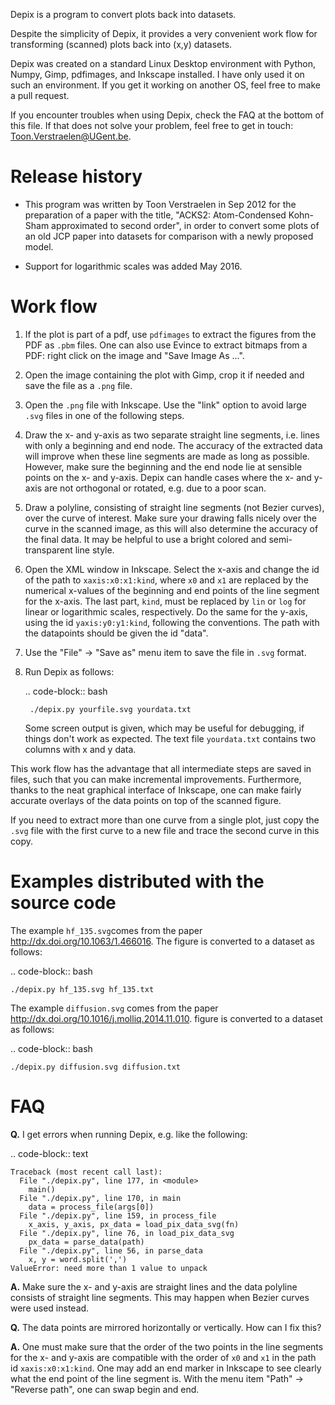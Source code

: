 Depix is a program to convert plots back into datasets.

Despite the simplicity of Depix, it provides a very convenient work flow for transforming
(scanned) plots back into (x,y) datasets.

Depix was created on a standard Linux Desktop environment with Python, Numpy, Gimp,
pdfimages, and Inkscape installed. I have only used it on such an environment. If you get
it working on another OS, feel free to make a pull request.

If you encounter troubles when using Depix, check the FAQ at the bottom of this
file. If that does not solve your problem, feel free to get in touch:
Toon.Verstraelen@UGent.be.


Release history
===============

* This program was written by Toon Verstraelen in Sep 2012 for the preparation of a paper
  with the title, "ACKS2: Atom-Condensed Kohn-Sham approximated to second order", in order
  to convert some plots of an old JCP paper into datasets for comparison with a newly
  proposed model.

* Support for logarithmic scales was added May 2016.


Work flow
=========

1. If the plot is part of a pdf, use ``pdfimages`` to extract the figures from the PDF as
   ``.pbm`` files. One can also use Evince to extract bitmaps from a PDF: right click on
   the image and "Save Image As ...".

2. Open the image containing the plot with Gimp, crop it if needed and save the file as a
   ``.png`` file.

3. Open the ``.png`` file with Inkscape. Use the "link" option to avoid large ``.svg``
   files in one of the following steps.

4. Draw the x- and y-axis as two separate straight line segments, i.e. lines with only a
   beginning and end node. The accuracy of the extracted data will improve when these line
   segments are made as long as possible. However, make sure the beginning and the end
   node lie at sensible points on the x- and y-axis. Depix can handle cases where the x-
   and y-axis are not orthogonal or rotated, e.g. due to a poor scan.

5. Draw a polyline, consisting of straight line segments (not Bezier curves), over the
   curve of interest. Make sure your drawing falls nicely over the curve in the scanned
   image, as this will also determine the accuracy of the final data. It may be helpful to
   use a bright colored and semi-transparent line style.

4. Open the XML window in Inkscape. Select the x-axis and change the id of the path to
   ``xaxis:x0:x1:kind``, where ``x0`` and ``x1`` are replaced by the numerical x-values of
   the beginning and end points of the line segment for the x-axis. The last part,
   ``kind``, must be replaced by ``lin`` or ``log`` for linear or logarithmic scales,
   respectively. Do the same for the y-axis, using the id ``yaxis:y0:y1:kind``, following
   the conventions. The path with the datapoints should be given the id "data".

5. Use the "File" -> "Save as" menu item to save the file in ``.svg`` format.

6. Run Depix as follows:

   .. code-block:: bash

        ./depix.py yourfile.svg yourdata.txt

   Some screen output is given, which may be useful for debugging, if things don't work as
   expected. The text file ``yourdata.txt`` contains two columns with x and y data.

This work flow has the advantage that all intermediate steps are saved in files, such that
you can make incremental improvements. Furthermore, thanks to the neat graphical interface
of Inkscape, one can make fairly accurate overlays of the data points on top of the
scanned figure.

If you need to extract more than one curve from a single plot, just copy the ``.svg`` file
with the first curve to a new file and trace the second curve in this copy.


Examples distributed with the source code
=========================================

The example ``hf_135.svg``comes from the paper http://dx.doi.org/10.1063/1.466016. The
figure is converted to a dataset as follows:

.. code-block:: bash

    ./depix.py hf_135.svg hf_135.txt

The example ``diffusion.svg`` comes from the paper http://dx.doi.org/10.1016/j.molliq.2014.11.010.
figure is converted to a dataset as follows:

.. code-block:: bash

    ./depix.py diffusion.svg diffusion.txt


FAQ
===

**Q.** I get errors when running Depix, e.g. like the following:

.. code-block:: text

    Traceback (most recent call last):
      File "./depix.py", line 177, in <module>
        main()
      File "./depix.py", line 170, in main
        data = process_file(args[0])
      File "./depix.py", line 159, in process_file
        x_axis, y_axis, px_data = load_pix_data_svg(fn)
      File "./depix.py", line 76, in load_pix_data_svg
        px_data = parse_data(path)
      File "./depix.py", line 56, in parse_data
        x, y = word.split(',')
    ValueError: need more than 1 value to unpack

**A.** Make sure the x- and y-axis are straight lines and the data polyline consists of
straight line segments. This may happen when Bezier curves were used instead.


**Q.** The data points are mirrored horizontally or vertically. How can I fix this?

**A.** One must make sure that the order of the two points in the line segments for the x-
and y-axis are compatible with the order of ``x0`` and ``x1`` in the path id
``xaxis:x0:x1:kind``. One may add an end marker in Inkscape to see clearly what the end
point of the line segment is. With the menu item "Path" -> "Reverse path", one can swap
begin and end.
